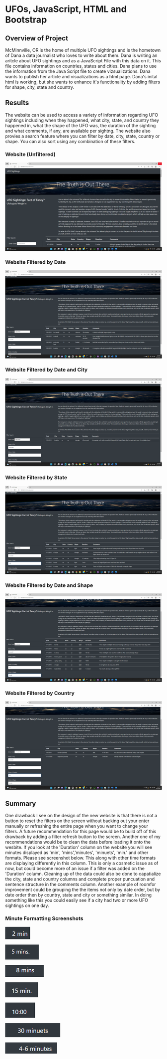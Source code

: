 # UFOs, JavaScript, HTML and Bootstrap

## Overview of Project
McMinnville, OR is the home of multiple UFO sightings and is the hometown of Dana a data journalist who loves to write about them. Dana is writing an aritcle about UFO sightings and as a JavaScript File with this data on it. This file contains information on countries, states and cities. Dana plans to use the information from the Java Script file to create vizsualizations. Dana wants to publish her article and visualizations as a html page. Dana's inital html is working, but she wants to enhance it's functionality by adding filters for shape, city, state and country.

## Results
The website can be used to access a variety of information regarding UFO sightings including when they happened, what city, state, and country they happened in, what the shape of the UFO was, the duration of the sighting and what comments, if any, are available per sightng. The website also provies a search feature where you can filter by date, city, state, country or shape. You can also sort using any combination of these filters.

### Website (Unfiltered)
![Website 1.png](https://github.com/AprilVilmin/UFOs/blob/main/Website%201.png) 

### Website Filtered by Date
![Website 2.png](https://github.com/AprilVilmin/UFOs/blob/main/Website%202.png) 

### Website Filtered by Date and City
![Website 3.png](https://github.com/AprilVilmin/UFOs/blob/main/Website%203.png) 

### Website Filtered by State
![Website 4.png](https://github.com/AprilVilmin/UFOs/blob/main/Website%204.png) 

### Website Filtered by Date and Shape

![Website 5.png](https://github.com/AprilVilmin/UFOs/blob/main/Website%205.png) 
### Website Filtered by Country
![Website 6.png](https://github.com/AprilVilmin/UFOs/blob/main/Website%206.png) 



## Summary 
One drawback I see on the design of the new website is that there is not a button to reset the filters on the screen without backing out your enter manually or refreshing the entire page when you want to change your filters. A future recommendation for this page would be to build off of this drawback by adding a filter refresh button to the screen. Another one of my recommendations would be to clean the data before loading it onto the wesbite. If you look at the 'Duration' column on the website you will see minutes displayed as 'min', 'mins','minutes', 'minuets', 'min.' and other formats. Please see screenshot below. This along with other time formats are displaying differently in this column. This is only a cosmetic issue as of now, but could become more of an issue if a filter was added on the 'Duration' column. Cleaning up of the data could also be done to capatialize the city, state and country columns and complete proper puncuation and sentence structure in the comments column. Another example of roomfor improvement could be grouping the the items not only by date order, but by date order then by country, state and city or something similar. In doing something like this you could easily see if a city had two or more UFO sightings on one day. 

### Minute Formatting Screenshots

![2 min.png](https://github.com/AprilVilmin/UFOs/blob/main/2%20min.png) 

![5 mins..png](https://github.com/AprilVilmin/UFOs/blob/main/5%20mins..png) 

![8 mins.png](https://github.com/AprilVilmin/UFOs/blob/main/8%20mins.png) 

![15 min..png](https://github.com/AprilVilmin/UFOs/blob/main/15%20min..png) 

![10_00.png](https://github.com/AprilVilmin/UFOs/blob/main/10_00.png) 

![30 minuets.png](https://github.com/AprilVilmin/UFOs/blob/main/30%20minuets.png) 

![4-6 minutes.png](https://github.com/AprilVilmin/UFOs/blob/main/4-6%20minutes.png) 




